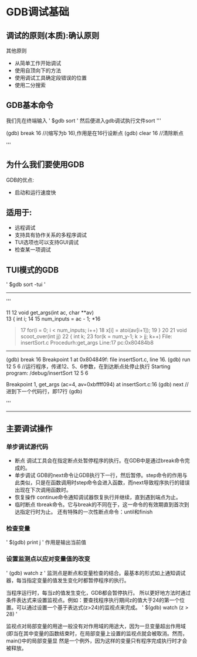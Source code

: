 # GDB调试基础

## 调试的原则(本质):确认原则

其他原则

- 从简单工作开始调试
- 使用自顶向下的方法
- 使用调试工具确定段错误的位置
- 使用二分搜索

## GDB基本命令
我们先在终端输入
' $gdb sort '
然后便进入gdb调试执行文件sort
'''

(gdb) break 16 //(缩写为b 16),作用是在16行设断点
(gdb) clear 16 //清除断点

'''

## 为什么我们要使用GDB
GDB的优点:

- 启动和运行速度快

## 适用于:

- 远程调试
- 支持具有协作关系的多程序调试 
- TUI选项也可以支持GUI调试
- 检查某一项调试

## TUI模式的GDB
' $gdb sort -tui ' 

---

'''

 11
 12		void get_args(int ac, char **av)		
 13		{	int i;
 14
 15			num_inputs = ac - 1;
*16
>17			for(i = 0; i < num_inputs; i++)
 18				x[i] = atoi(av[i+1]);
 19		}
 20
 21		void scoot_over(int jj)
 22		{ int k;
 23			for(k = num_y-1; k > jj; k++)
File: insertSort.c Procedurh:get_args	Line:17	pc:0x80484b8
-------------------------------------------------------------
(gdb) break 16
Breakpoint 1 at 0x804849f: file insertSort.c, line 16.
(gdb) run 12 5 6	//运行程序，传递12、5、6参数，在到达断点处停止执行
Starting program: /debug/insertSort 12 5 6

Breakpoint 1, get_args (ac=4, av=0xbffff094) at insertSort.c:16
(gdb) next			//进到下一个代码行，即17行
(gdb)

'''

---

## 主要调试操作

### 单步调试源代码

- 断点 
调试工具会在指定断点处暂停程序的执行。在GDB中是通过break命令完成的。
- 单步调试
GDB的next命令让GDB执行下一行，然后暂停。step命令的作用与此类似，只是在函数调用时step命令会进入函数，而next导致程序执行的错误出现在下次调用函数时。
- 恢复操作
continue命令通知调试器恢复执行并继续，直到遇到端点为止。
- 临时断点
tbreak命令。它与break的不同在于，这一命令的有效期直到首次到达指定行时为止。
还有特殊的一次性断点命令：until和finish

### 检查变量

' $(gdb) print j '
作用是输出当前值

### 设置监测点以应对变量值的改变
' (gdb) watch z '
监测点是断点和变量检查的结合。最基本的形式如上通知调试器，每当指定变量的值发生变化时都暂停程序的执行。

当程序运行时，每当z的值发生变化，GDB都会暂停执行。
所以更好地方法时通过条件表达式来设置监视点。例如：要查找程序执行期间z的值大于24的第一个位置。可以通过设置一个基于表达式(z>24)的监视点来完成。
' $(gdb) watch (z > 28) '

监视点对局部变量的用途一般没有对作用域的用途大，因为一旦变量超出作用域
(即当在其中变量的函数结束时，在局部变量上设置的监视点就会被取消。然而，main()中的局部变量显
然是一个例外，因为这样的变量只有程序完成执行时才会被释放。





